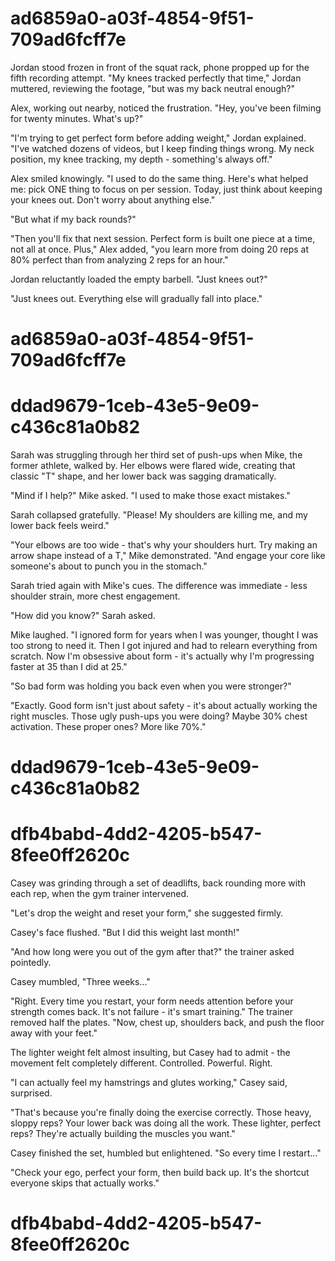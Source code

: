 

# ad6859a0-a03f-4854-9f51-709ad6fcff7e

Jordan stood frozen in front of the squat rack, phone propped up for the fifth recording attempt. "My knees tracked perfectly that time," Jordan muttered, reviewing the footage, "but was my back neutral enough?"

Alex, working out nearby, noticed the frustration. "Hey, you've been filming for twenty minutes. What's up?"

"I'm trying to get perfect form before adding weight," Jordan explained. "I've watched dozens of videos, but I keep finding things wrong. My neck position, my knee tracking, my depth - something's always off."

Alex smiled knowingly. "I used to do the same thing. Here's what helped me: pick ONE thing to focus on per session. Today, just think about keeping your knees out. Don't worry about anything else."

"But what if my back rounds?"

"Then you'll fix that next session. Perfect form is built one piece at a time, not all at once. Plus," Alex added, "you learn more from doing 20 reps at 80% perfect than from analyzing 2 reps for an hour."

Jordan reluctantly loaded the empty barbell. "Just knees out?"

"Just knees out. Everything else will gradually fall into place."

# ad6859a0-a03f-4854-9f51-709ad6fcff7e



# ddad9679-1ceb-43e5-9e09-c436c81a0b82

Sarah was struggling through her third set of push-ups when Mike, the former athlete, walked by. Her elbows were flared wide, creating that classic "T" shape, and her lower back was sagging dramatically.

"Mind if I help?" Mike asked. "I used to make those exact mistakes."

Sarah collapsed gratefully. "Please! My shoulders are killing me, and my lower back feels weird."

"Your elbows are too wide - that's why your shoulders hurt. Try making an arrow shape instead of a T," Mike demonstrated. "And engage your core like someone's about to punch you in the stomach."

Sarah tried again with Mike's cues. The difference was immediate - less shoulder strain, more chest engagement.

"How did you know?" Sarah asked.

Mike laughed. "I ignored form for years when I was younger, thought I was too strong to need it. Then I got injured and had to relearn everything from scratch. Now I'm obsessive about form - it's actually why I'm progressing faster at 35 than I did at 25."

"So bad form was holding you back even when you were stronger?"

"Exactly. Good form isn't just about safety - it's about actually working the right muscles. Those ugly push-ups you were doing? Maybe 30% chest activation. These proper ones? More like 70%."

# ddad9679-1ceb-43e5-9e09-c436c81a0b82



# dfb4babd-4dd2-4205-b547-8fee0ff2620c

Casey was grinding through a set of deadlifts, back rounding more with each rep, when the gym trainer intervened.

"Let's drop the weight and reset your form," she suggested firmly.

Casey's face flushed. "But I did this weight last month!"

"And how long were you out of the gym after that?" the trainer asked pointedly.

Casey mumbled, "Three weeks..."

"Right. Every time you restart, your form needs attention before your strength comes back. It's not failure - it's smart training." The trainer removed half the plates. "Now, chest up, shoulders back, and push the floor away with your feet."

The lighter weight felt almost insulting, but Casey had to admit - the movement felt completely different. Controlled. Powerful. Right.

"I can actually feel my hamstrings and glutes working," Casey said, surprised.

"That's because you're finally doing the exercise correctly. Those heavy, sloppy reps? Your lower back was doing all the work. These lighter, perfect reps? They're actually building the muscles you want."

Casey finished the set, humbled but enlightened. "So every time I restart..."

"Check your ego, perfect your form, then build back up. It's the shortcut everyone skips that actually works."

# dfb4babd-4dd2-4205-b547-8fee0ff2620c

